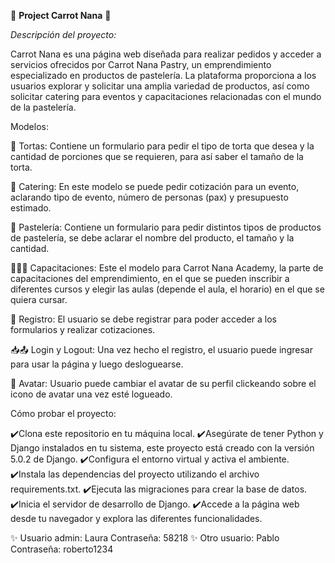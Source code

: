 🥕 **Project Carrot Nana** 🥕

*Descripción del proyecto:*

Carrot Nana es una página web diseñada para realizar pedidos y acceder a servicios ofrecidos por Carrot Nana Pastry, un emprendimiento especializado en productos de pastelería. La plataforma proporciona a los usuarios  explorar y solicitar una amplia variedad de productos, así como solicitar catering para eventos y capacitaciones relacionadas con el mundo de la pastelería.

Modelos:

🎂 Tortas: Contiene un formulario para pedir el tipo de torta que desea y la cantidad de porciones que se requieren, para así saber el tamaño de la torta.

🍭 Catering: En este modelo se puede pedir cotización para un evento, aclarando tipo de evento, número de personas (pax) y presupuesto estimado.

🍪 Pastelería: Contiene un formulario para pedir distintos tipos de productos de pastelería, se debe aclarar el nombre del producto, el tamaño y la cantidad.

👩🏽‍🏫 Capacitaciones: Este el modelo para Carrot Nana Academy, la parte de capacitaciones del emprendimiento, en el que se pueden inscribir a diferentes cursos y elegir las aulas (depende el aula, el horario) en el que se quiera cursar.

📝 Registro: El usuario se debe registrar para poder acceder a los formularios y realizar cotizaciones.

📥📤 Login y Logout: Una vez hecho el registro, el usuario puede ingresar para usar la página y luego desloguearse.

👤 Avatar: Usuario puede cambiar el avatar de su perfil clickeando sobre el icono de avatar una vez esté logueado.

Cómo probar el proyecto:

✔️Clona este repositorio en tu máquina local.
✔️Asegúrate de tener Python y Django instalados en tu sistema, este proyecto está creado con la versión 5.0.2 de Django.
✔️Configura el entorno virtual y activa el ambiente.
✔️Instala las dependencias del proyecto utilizando el archivo requirements.txt.
✔️Ejecuta las migraciones para crear la base de datos.
✔️Inicia el servidor de desarrollo de Django.
✔️Accede a la página web desde tu navegador y explora las diferentes funcionalidades.


✨ Usuario admin: Laura Contraseña: 58218
✨ Otro usuario: Pablo Contraseña: roberto1234





